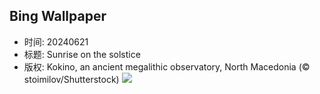 ## Bing Wallpaper
- 时间: 20240621
- 标题: Sunrise on the solstice
- 版权: Kokino, an ancient megalithic observatory, North Macedonia (© stoimilov/Shutterstock)
![](https://cn.bing.com/th?id=OHR.KokinoMacedonia_EN-US0466604378_UHD.jpg&rf=LaDigue_UHD.jpg&pid=hp&w=3840&h=2160&rs=1&c=4)
